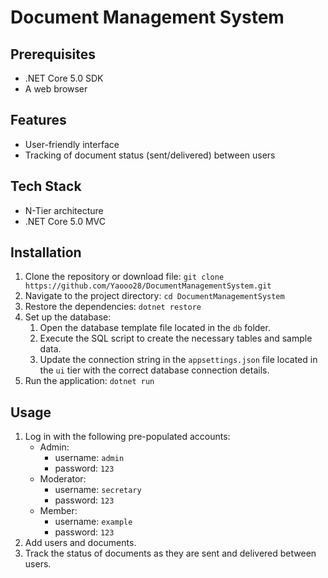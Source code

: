 # Document Management System
## Prerequisites

- .NET Core 5.0 SDK
- A web browser

## Features

- User-friendly interface
- Tracking of document status (sent/delivered) between users

## Tech Stack

- N-Tier architecture
- .NET Core 5.0 MVC

## Installation

1. Clone the repository or download file: `git clone https://github.com/Yaooo28/DocumentManagementSystem.git`
2. Navigate to the project directory: `cd DocumentManagementSystem`
3. Restore the dependencies: `dotnet restore`
4. Set up the database:
   1. Open the database template file located in the `db` folder.
   2. Execute the SQL script to create the necessary tables and sample data.
   3. Update the connection string in the `appsettings.json` file located in the `ui` tier with the correct database connection details.
5. Run the application: `dotnet run`

## Usage

1. Log in with the following pre-populated accounts:
   - Admin:
     - username: `admin`
     - password: `123`
   - Moderator:
     - username: `secretary`
     - password: `123`
   - Member:
     - username: `example`
     - password: `123`
2. Add users and documents.
3. Track the status of documents as they are sent and delivered between users.
